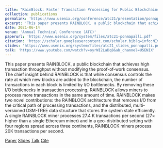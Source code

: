 ```yaml
---
title: "RainBlock: Faster Transaction Processing for Public Blockchains"
collection: publications
permalink: 'https://www.usenix.org/conference/atc21/presentation/ponnapalli'
excerpt: 'This paper presents RAINBLOCK, a public blockchain that achieves high transaction throughput without modifying the proof-of-work consensus. The chief insight behind RAINBLOCK is that while consensus controls the rate at which new blocks are added to the blockchain, the number of transactions in each block is limited by I/O bottlenecks. By removing these I/O bottlenecks in transaction processing, RAINBLOCK allows miners to process more transactions in the same amount of time. RAINBLOCK makes two novel contributions: the RAINBLOCK architecture that removes I/O from the critical path of processing transactions, and the distributed, multi-versioned DSM-TREE data structure that stores the system state efficiently. A single RAINBLOCK miner processes 27.4 K transactions per second (27× higher than a single Ethereum miner) and in a geo-distributed setting with four regions spread across three continents, RAINBLOCK miners process 20K transactions per second.'
date: 2021-06-14
venue: 'Annual Technical Conference (ATC)'
paperurl: 'https://www.usenix.org/system/files/atc21-ponnapalli.pdf'
citation: 'https://scholar.googleusercontent.com/scholar.bib?q=info:NIvCRZAdxToJ:scholar.google.com/&output=citation&scisdr=ClE48TFbEPS13UX2tRg:AFWwaeYAAAAAZejwrRjGIK6bzK9zu2owfCzohDg&scisig=AFWwaeYAAAAAZejwrSlgAQcwDgpjj6iKBXWs82U&scisf=4&ct=citation&cd=-1&hl=en'
slides: 'https://www.usenix.org/system/files/atc21_slides_ponnapalli.pdf'
talk: 'https://www.youtube.com/watch?v=oyrWI2LaDq8&ab_channel=USENIX'
---
```


This paper presents RAINBLOCK, a public blockchain that achieves high transaction throughput without modifying the proof-of-work consensus. The chief insight behind RAINBLOCK is that while consensus controls the rate at which new blocks are added to the blockchain, the number of transactions in each block is limited by I/O bottlenecks. By removing these I/O bottlenecks in transaction processing, RAINBLOCK allows miners to process more transactions in the same amount of time. RAINBLOCK makes two novel contributions: the RAINBLOCK architecture that removes I/O from the critical path of processing transactions, and the distributed, multi-versioned DSM-TREE data structure that stores the system state efficiently. A single RAINBLOCK miner processes 27.4 K transactions per second (27× higher than a single Ethereum miner) and in a geo-distributed setting with four regions spread across three continents, RAINBLOCK miners process 20K transactions per second.

[Paper](https://www.usenix.org/system/files/atc21-ponnapalli.pdf)
[Slides](https://www.usenix.org/system/files/atc21_slides_ponnapalli.pdf)
[Talk](https://www.youtube.com/watch?v=oyrWI2LaDq8&ab_channel=USENIX)
[Cite](https://scholar.googleusercontent.com/scholar.bib?q=info:NIvCRZAdxToJ:scholar.google.com/&output=citation&scisdr=ClE48TFbEPS13UX2tRg:AFWwaeYAAAAAZejwrRjGIK6bzK9zu2owfCzohDg&scisig=AFWwaeYAAAAAZejwrSlgAQcwDgpjj6iKBXWs82U&scisf=4&ct=citation&cd=-1&hl=en)